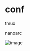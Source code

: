 # conf
tmux

nanoarc


![image](https://github.com/user-attachments/assets/e7b73993-feb7-4e03-a75d-a9a51f447987)
